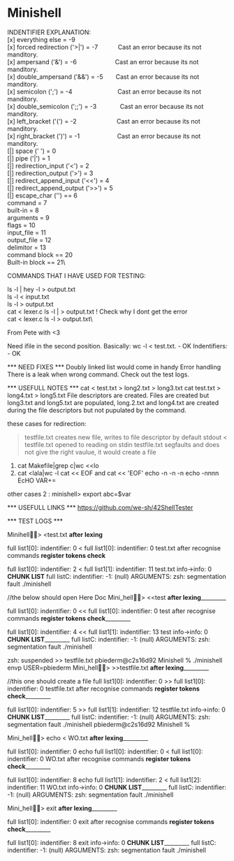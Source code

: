# Minishell
 
INDENTIFIER EXPLANATION:
\
[x] everything else = -9\
[x] forced redirection ('>|') = -7  &emsp;&emsp;&emsp;Cast an error because its not manditory.\
[x] ampersand ('&') = -6            &emsp;&emsp;&emsp;&emsp;&emsp;&emsp;Cast an error because its not manditory.\
[x] double_ampersand ('&&') = -5    &emsp;&ensp;&nbsp;Cast an error because its not manditory.\
[x] semicolon	(';') = -4            &emsp;&emsp;&emsp;&emsp;&emsp;&emsp;&nbsp;&nbsp;&nbsp;&nbsp;Cast an error because its not manditory.\
[x] double_semicolon (';;') = -3    &emsp;&emsp;&emsp;&nbsp;&nbsp;Cast an error because its not manditory.\
[x] left_bracket ('(') = -2         &emsp;&emsp;&emsp;&emsp;&emsp;&emsp;&nbsp;Cast an error because its not manditory.\
[x] right_bracket (')') = -1								&emsp;&emsp;&emsp;&emsp;&emsp;&nbsp;&nbsp;&nbsp;Cast an error because its not manditory.\
[|] space (' ') = 0\
[|] pipe ('|') = 1\
[|] redirection_input ('<') = 2\
[|] redirection_output ('>') = 3\
[|] redirect_append_input ('<<') = 4\
[|] redirect_append_output ('>>') = 5\
[|] escape_char ('\') == 6\
command = 7\
built-in = 8\
arguments = 9\
flags = 10\
input_file = 11\
output_file = 12\
delimitor = 13\
command block == 20\
Built-in block == 21\

COMMANDS THAT I HAVE USED FOR TESTING:

ls -l | hey -l > output.txt\
ls -l < input.txt\
ls -l > output.txt\
cat < lexer.c ls -l | > output.txt ! Check why I dont get the error\
cat < lexer.c ls -l > output.txt\

From Pete with <3

Need ifile in the second position. Basically: wc -l < test.txt. - OK
Indentifiers: - OK

*** NEED FIXES ***
Doubly linked list would come in handy
Error handling
There is a leak when wrong command.
Check out the test logs.

*** USEFULL NOTES ***
cat < test.txt > long2.txt > long3.txt
cat  test.txt > long4.txt > long5.txt
File descriptors are created. Files are created but long3.txt and long5.txt are populated, long.2.txt and long4.txt 
are created during the file descriptors but not pupulated by the command.

these cases for redirection:
 
> testfile.txt creates new file, writes to file descriptor by default stdout
< testfile.txt opened to reading on stdin 
>testfile.txt segfaults and does not give the right vaulue, it would create a file
1) cat Makefile|grep c|wc <<lo
2) cat <<end >lala|wc -l
cat << EOF and  cat << 'EOF'
echo -n -n -n
echo -nnnn
EcHO
VAR+=

other cases
2 : minishell> export abc=$var

*** USEFULL LINKS ***
https://github.com/we-sh/42ShellTester

*** TEST LOGS ***

Minihell🍌🐒> <test.txt
__after lexing__

full list1[0]: indentifier: 0 < 
full list1[0]: indentifier: 0 test.txt 
after recognise commands
__register tokens check__

full list1[0]: indentifier: 2 < 
full list1[1]: indentifier: 11 test.txt 
info->info: 0
__CHUNK LIST__
full listC: indentifier: -1: (null)
ARGUMENTS:
zsh: segmentation fault  ./minishell



//the below should open Here Doc
Mini_hell🍌🐒> <<test
________after lexing_________________

full list1[0]: indentifier: 0 << 
full list1[0]: indentifier: 0 test 
after recognise commands
________register tokens check_________________

full list1[0]: indentifier: 4 << 
full list1[1]: indentifier: 13 test 
info->info: 0
________CHUNK LIST_________________
full listC: indentifier: -1: (null)
ARGUMENTS:
zsh: segmentation fault  ./minishell

zsh: suspended   >> testfile.txt
pbiederm@c2s16d92 Minishell % ./minishell
envp USER=pbiederm
Mini_hell🍌🐒> >>testfile.txt
________after lexing_________________


//this one should create a file
full list1[0]: indentifier: 0 >> 
full list1[0]: indentifier: 0 testfile.txt 
after recognise commands
________register tokens check_________________

full list1[0]: indentifier: 5 >> 
full list1[1]: indentifier: 12 testfile.txt 
info->info: 0
________CHUNK LIST_________________
full listC: indentifier: -1: (null)
ARGUMENTS:
zsh: segmentation fault  ./minishell
pbiederm@c2s16d92 Minishell % 

Mini_hell🍌🐒> echo < WO.txt
________after lexing_________________

full list1[0]: indentifier: 0 echo 
full list1[0]: indentifier: 0 < 
full list1[0]: indentifier: 0 WO.txt 
after recognise commands
________register tokens check_________________

full list1[0]: indentifier: 8 echo 
full list1[1]: indentifier: 2 < 
full list1[2]: indentifier: 11 WO.txt 
info->info: 0
________CHUNK LIST_________________
full listC: indentifier: -1: (null)
ARGUMENTS:
zsh: segmentation fault  ./minishell

Mini_hell🍌🐒> exit
________after lexing_________________

full list1[0]: indentifier: 0 exit 
after recognise commands
________register tokens check_________________

full list1[0]: indentifier: 8 exit 
info->info: 0
________CHUNK LIST_________________
full listC: indentifier: -1: (null)
ARGUMENTS:
zsh: segmentation fault  ./minishell